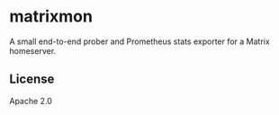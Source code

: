 # matrixmon

A small end-to-end prober and Prometheus stats exporter for a Matrix homeserver.

## License

Apache 2.0
